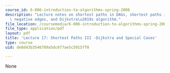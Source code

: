 ```yaml
---
course_id: 6-006-introduction-to-algorithms-spring-2008
description: "Lecture notes on shortest paths in DAGs, shortest paths in graphs without\
  \ negative edges, and Dijkstra\u2019s algorithm."
file_location: /coursemedia/6-006-introduction-to-algorithms-spring-2008/de8d43b3546789a5dc677ae5c5915ff0_lec17.pdf
file_type: application/pdf
layout: pdf
title: 'Lecture 17: Shortest Paths III -Dijkstra and Special Cases'
type: course
uid: de8d43b3546789a5dc677ae5c5915ff0

---
```

None